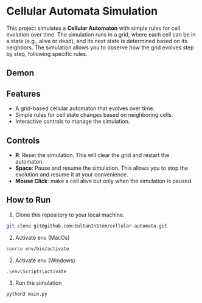 # Cellular Automata Simulation

This project simulates a **Cellular Automaton** with simple rules for cell evolution over time. The simulation runs in a grid, where each cell can be in a state (e.g., alive or dead), and its next state is determined based on its neighbors. The simulation allows you to observe how the grid evolves step by step, following specific rules.

## Demon 


## Features

- A grid-based cellular automaton that evolves over time.
- Simple rules for cell state changes based on neighboring cells.
- Interactive controls to manage the simulation.

## Controls

- **R**: Reset the simulation. This will clear the grid and restart the automaton.
- **Space**: Pause and resume the simulation. This allows you to stop the evolution and resume it at your convenience.
- **Mouse Click**: make a cell alive but only when the simulation is paused


## How to Run

1. Clone this repository to your local machine.

``` bash 
git clone git@github.com:SultanInStem/cellular-automata.git
``` 

2. Activate env (MacOs)
``` bash 
source env/bin/activate
``` 
2. Activate env (Windows)
``` bash 
.\env\Scripts\activate
```
3. Run the simulation 
``` bash 
python3 main.py
```
